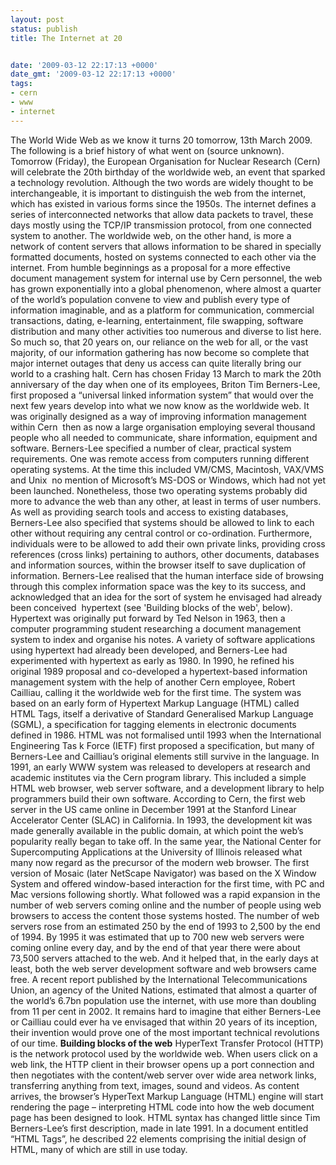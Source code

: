 ```yaml
---
layout: post
status: publish
title: The Internet at 20


date: '2009-03-12 22:17:13 +0000'
date_gmt: '2009-03-12 22:17:13 +0000'
tags:
- cern
- www
- internet
---
```

The World Wide Web as we know it turns 20 tomorrow, 13th March 2009. The following is a brief history of what went on (source unknown).
Tomorrow (Friday), the European Organisation for Nuclear Research (Cern) will celebrate the 20th birthday of the worldwide web, an event that sparked a technology revolution.
Although the two words are widely thought to be interchangeable, it is important to distinguish the web from the internet, which has existed in various forms since the 1950s. The internet defines a series of interconnected networks that allow data packets to travel, these days mostly using the TCP/IP transmission protocol, from one connected system to another.
The worldwide web, on the other hand, is more a network of content servers that allows information to be shared in specially formatted documents, hosted on systems connected to each other via the internet.
From humble beginnings as a proposal for a more effective document management system for internal use by Cern personnel, the web has grown exponentially into a global phenomenon, where almost a quarter of the world&rsquo;s population convene to view and publish every type of information imaginable, and as a platform for communication, commercial transactions, dating, e-learning, entertainment, file swapping, software distribution and many other activities too numerous and diverse to list here.
So much so, that 20 years on, our reliance on the web for all, or the vast majority, of our information gathering has now become so complete that major internet outages that deny us access can quite literally bring our world to a crashing halt.
Cern has chosen Friday 13 March to mark the 20th anniversary of the day when one of its employees, Briton Tim Berners-Lee, first proposed a &ldquo;universal linked information system&rdquo; that would over the next few years develop into what we now know as the worldwide web. It was originally designed as a way of improving information management within Cern&nbsp; then as now a large organisation employing several thousand people who all needed to communicate, share information, equipment and software.<!--more-->
Berners-Lee specified a number of clear, practical system requirements. One was remote access from computers running different operating systems.
At the time this included VM/CMS, Macintosh, VAX/VMS and Unix&nbsp; no mention of Microsoft&rsquo;s MS-DOS or Windows, which had not yet been launched. Nonetheless, those two operating systems probably did more to advance the web than any other, at least in terms of user numbers.
As well as providing search tools and access to existing databases, Berners-Lee also specified that systems should be allowed to link to each other without requiring any central control or co-ordination. Furthermore, individuals were to be allowed to add their own private links, providing cross references (cross links) pertaining to authors, other documents, databases and information sources, within the browser itself to save duplication of information.
Berners-Lee realised that the human interface side of browsing through this complex information space was the key to its success, and acknowledged that an idea for the sort of system he envisaged had already been conceived&nbsp; hypertext (see 'Building blocks of the web', below).
Hypertext was originally put forward by Ted Nelson in 1963, then a computer programming student researching a document management system to index and organise his notes. A variety of software applications using hypertext had already been developed, and Berners-Lee had experimented with hypertext as early as 1980.
In 1990, he refined his original 1989 proposal and co-developed a hypertext-based information management system with the help of another Cern employee, Robert Cailliau, calling it the worldwide web for the first time.
The system was based on an early form of Hypertext Markup Language (HTML) called HTML Tags, itself a derivative of Standard Generalised Markup Language (SGML), a specification for tagging elements in electronic documents defined in 1986. HTML was not formalised until 1993 when the International Engineering Tas k Force (IETF) first proposed a specification, but many of Berners-Lee and Cailliau&rsquo;s original elements still survive in the language.
In 1991, an early WWW system was released to developers at research and academic institutes via the Cern program library. This included a simple HTML web browser, web server software, and a development library to help programmers build their own software. According to Cern, the first web server in the US came online in December 1991 at the Stanford Linear Accelerator Center (SLAC) in California.
In 1993, the development kit was made generally available in the public domain, at which point the web&rsquo;s popularity really began to take off. In the same year, the National Center for Supercomputing Applications at the University of Illinois released what many now regard as the precursor of the modern web browser. The first version of Mosaic (later NetScape Navigator) was based on the X Window System and offered window-based interaction for the first time, with PC and Mac versions following shortly.
What followed was a rapid expansion in the number of web servers coming online and the number of people using web browsers to access the content those systems hosted. The number of web servers rose from an estimated 250 by the end of 1993 to 2,500 by the end of 1994.
By 1995 it was estimated that up to 700 new web servers were coming online every day, and by the end of that year there were about 73,500 servers attached to the web. And it helped that, in the early days at least, both the web server development software and web browsers came free.
A recent report published by the International Telecommunications Union, an agency of the United Nations, estimated that almost a quarter of the world&rsquo;s 6.7bn population use the internet, with use more than doubling from 11 per cent in 2002.
It remains hard to imagine that either Berners-Lee or Cailliau could ever ha ve envisaged that within 20 years of its inception, their invention would prove one of the most important technical revolutions of our time.
<strong></strong>
<strong>Building blocks of the web</strong>
HyperText Transfer Protocol (HTTP) is the network protocol used by the worldwide web. When users click on a web link, the HTTP client in their browser opens up a port connection and then negotiates with the content/web server over wide area network links, transferring anything from text, images, sound and videos.
As content arrives, the browser&rsquo;s HyperText Markup Language (HTML) engine will start rendering the page &ndash; interpreting HTML code into how the web document page has been designed to look.
HTML syntax has changed little since Tim Berners-Lee&rsquo;s first description, made in late 1991. In a document entitled &ldquo;HTML Tags&rdquo;, he described 22 elements comprising the initial design of HTML, many of which are still in use today.
